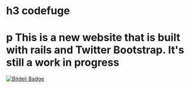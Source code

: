 h3 codefuge
===========

   p This is a new website that is built with rails and Twitter Bootstrap. It's still a work in progress
===========

[![Bitdeli Badge](https://d2weczhvl823v0.cloudfront.net/Adam0964/codefuge/trend.png)](https://bitdeli.com/free "Bitdeli Badge")


